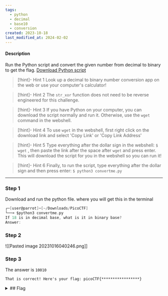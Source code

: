 ```yaml
---
tags:
  - python
  - decimal
  - base10
  - conversion
created: 2023-10-18
last_modified_at: 2024-02-02
---
```

#### Description
Run the Python script and convert the given number from decimal to binary to get the flag. [Download Python script](https://artifacts.picoctf.net/c/23/convertme.py)


> [!hint]- Hint 1
> Look up a decimal to binary number conversion app on the web or use your computer's calculator!

> [!hint]- Hint 2
> The `str_xor` function does not need to be reverse engineered for this challenge.

> [!hint]- Hint 3
> If you have Python on your computer, you can download the script normally and run it. Otherwise, use the `wget` command in the webshell.

> [!hint]- Hint 4
> To use `wget` in the webshell, first right click on the download link and select 'Copy Link' or 'Copy Link Address'

> [!hint]- Hint 5
> Type everything after the dollar sign in the webshell: `$ wget` , then paste the link after the space after `wget` and press enter. This will download the script for you in the webshell so you can run it!

> [!hint]- Hint 6
> Finally, to run the script, type everything after the dollar sign and then press enter: `$ python3 convertme.py`


---

### Step 1
Download and run the python file. where you will get this in the terminal
```c
┌─[user@parrot]─[~/Downloads/PicoCTF]
└──╼ $python3 convertme.py 
If 18 is in decimal base, what is it in binary base?
Answer:
```

### Step 2
![[Pasted image 20231016040246.png]]

### Step 3
The answer is `10010` 
```plaintext
That is correct! Here's your flag: picoCTF{*****************}
```

<details>
  <summary>## Flag</summary>That is correct! Here's your flag: picoCTF{*****************}
</details>
